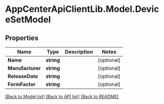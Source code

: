 # AppCenterApiClientLib.Model.DeviceSetModel
## Properties

Name | Type | Description | Notes
------------ | ------------- | ------------- | -------------
**Name** | **string** |  | [optional] 
**Manufacturer** | **string** |  | [optional] 
**ReleaseDate** | **string** |  | [optional] 
**FormFactor** | **string** |  | [optional] 

[[Back to Model list]](../README.md#documentation-for-models) [[Back to API list]](../README.md#documentation-for-api-endpoints) [[Back to README]](../README.md)

